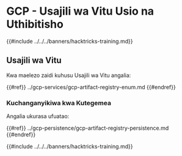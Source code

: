 # GCP - Usajili wa Vitu Usio na Uthibitisho

{{#include ../../../banners/hacktricks-training.md}}

## Usajili wa Vitu

Kwa maelezo zaidi kuhusu Usajili wa Vitu angalia:

{{#ref}}
../gcp-services/gcp-artifact-registry-enum.md
{{#endref}}

### Kuchanganyikiwa kwa Kutegemea

Angalia ukurasa ufuatao:

{{#ref}}
../gcp-persistence/gcp-artifact-registry-persistence.md
{{#endref}}

{{#include ../../../banners/hacktricks-training.md}}
